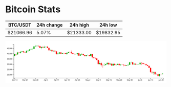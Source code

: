 # Bitcoin Stats

BTC/USDT|24h change|24h high|24h low|
|---|---|---|---|
|$21066.96|5.07%|$21333.00|$19832.95|

<img src="./chart.svg">

